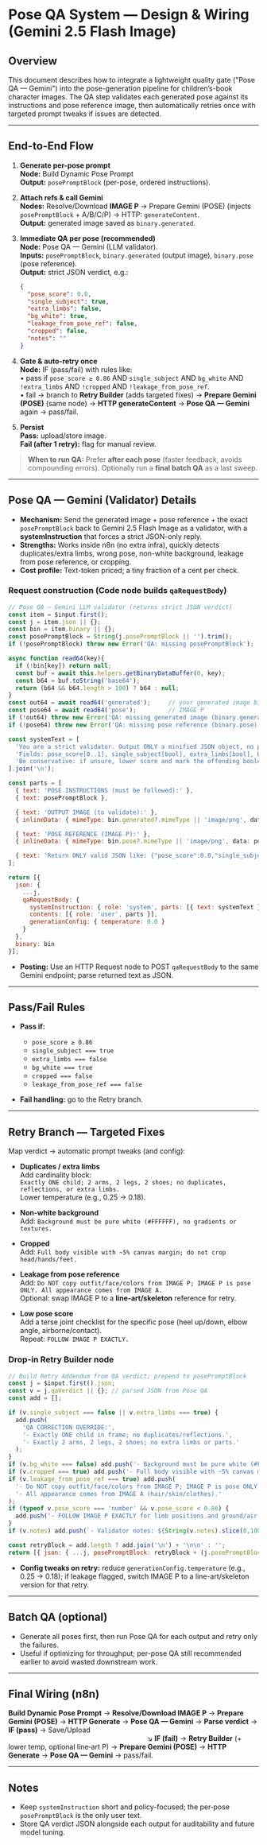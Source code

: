 # Pose QA System — Design & Wiring (Gemini 2.5 Flash Image)

## Overview
This document describes how to integrate a lightweight quality gate ("Pose QA — Gemini") into the pose-generation pipeline for children’s-book character images. The QA step validates each generated pose against its instructions and pose reference image, then automatically retries once with targeted prompt tweaks if issues are detected.

---

## End-to-End Flow
1. **Generate per-pose prompt**  
   **Node:** Build Dynamic Pose Prompt  
   **Output:** `posePromptBlock` (per-pose, ordered instructions).

2. **Attach refs & call Gemini**  
   **Nodes:** Resolve/Download **IMAGE P** → Prepare Gemini (POSE) (injects `posePromptBlock` + A/B/C/P) → HTTP: `generateContent`.  
   **Output:** generated image saved as `binary.generated`.

3. **Immediate QA per pose (recommended)**  
   **Node:** Pose QA — Gemini (LLM validator).  
   **Inputs:** `posePromptBlock`, `binary.generated` (output image), `binary.pose` (pose reference).  
   **Output:** strict JSON verdict, e.g.:
   ```json
   {
     "pose_score": 0.0,
     "single_subject": true,
     "extra_limbs": false,
     "bg_white": true,
     "leakage_from_pose_ref": false,
     "cropped": false,
     "notes": ""
   }
   ```

4. **Gate & auto-retry once**  
   **Node:** IF (pass/fail) with rules like:  
   • pass if `pose_score ≥ 0.86` AND `single_subject` AND `bg_white` AND `!extra_limbs` AND `!cropped` AND `!leakage_from_pose_ref`.  
   • fail → branch to **Retry Builder** (adds targeted fixes) → **Prepare Gemini (POSE)** (same node) → **HTTP generateContent** → **Pose QA — Gemini** again → pass/fail.

5. **Persist**  
   **Pass:** upload/store image.  
   **Fail (after 1 retry):** flag for manual review.

> **When to run QA:** Prefer **after each pose** (faster feedback, avoids compounding errors). Optionally run a **final batch QA** as a last sweep.

---

## Pose QA — Gemini (Validator) Details
- **Mechanism:** Send the generated image + pose reference + the exact `posePromptBlock` back to Gemini 2.5 Flash Image as a validator, with a **systemInstruction** that forces a strict JSON-only reply.
- **Strengths:** Works inside n8n (no extra infra), quickly detects duplicates/extra limbs, wrong pose, non-white background, leakage from pose reference, or cropping.
- **Cost profile:** Text-token priced; a tiny fraction of a cent per check.

### Request construction (Code node builds `qaRequestBody`)
```js
// Pose QA — Gemini LLM validator (returns strict JSON verdict)
const item = $input.first();
const j = item.json || {};
const bin = item.binary || {};
const posePromptBlock = String(j.posePromptBlock || '').trim();
if (!posePromptBlock) throw new Error('QA: missing posePromptBlock');

async function read64(key){
  if (!bin[key]) return null;
  const buf = await this.helpers.getBinaryDataBuffer(0, key);
  const b64 = buf.toString('base64');
  return (b64 && b64.length > 100) ? b64 : null;
}
const out64 = await read64('generated');     // your generated image binary key
const pose64 = await read64('pose');         // IMAGE P
if (!out64) throw new Error('QA: missing generated image (binary.generated)');
if (!pose64) throw new Error('QA: missing pose reference (binary.pose)');

const systemText = [
  'You are a strict validator. Output ONLY a minified JSON object, no prose.',
  'Fields: pose_score[0..1], single_subject[bool], extra_limbs[bool], bg_white[bool], leakage_from_pose_ref[bool], cropped[bool], notes[string].',
  'Be conservative: if unsure, lower score and mark the offending boolean true.'
].join('\n');

const parts = [
  { text: 'POSE INSTRUCTIONS (must be followed):' },
  { text: posePromptBlock },

  { text: 'OUTPUT IMAGE (to validate):' },
  { inlineData: { mimeType: bin.generated?.mimeType || 'image/png', data: out64 } },

  { text: 'POSE REFERENCE (IMAGE P):' },
  { inlineData: { mimeType: bin.pose?.mimeType || 'image/png', data: pose64 } },

  { text: 'Return ONLY valid JSON like: {"pose_score":0.0,"single_subject":true,"extra_limbs":false,"bg_white":true,"leakage_from_pose_ref":false,"cropped":false,"notes":""}' }
];

return [{
  json: {
    ...j,
    qaRequestBody: {
      systemInstruction: { role: 'system', parts: [{ text: systemText }] },
      contents: [{ role: 'user', parts }],
      generationConfig: { temperature: 0.0 }
    }
  },
  binary: bin
}];
```
- **Posting:** Use an HTTP Request node to POST `qaRequestBody` to the same Gemini endpoint; parse returned text as JSON.

---

## Pass/Fail Rules
- **Pass if:**
  - `pose_score ≥ 0.86`
  - `single_subject === true`
  - `extra_limbs === false`
  - `bg_white === true`
  - `cropped === false`
  - `leakage_from_pose_ref === false`

- **Fail handling:** go to the Retry branch.

---

## Retry Branch — Targeted Fixes
Map verdict → automatic prompt tweaks (and config):

- **Duplicates / extra limbs**  
  Add cardinality block:  
  `Exactly ONE child; 2 arms, 2 legs, 2 shoes; no duplicates, reflections, or extra limbs.`  
  Lower temperature (e.g., 0.25 → 0.18).

- **Non-white background**  
  Add: `Background must be pure white (#FFFFFF), no gradients or textures.`

- **Cropped**  
  Add: `Full body visible with ~5% canvas margin; do not crop head/hands/feet.`

- **Leakage from pose reference**  
  Add: `Do NOT copy outfit/face/colors from IMAGE P; IMAGE P is pose ONLY. All appearance comes from IMAGE A.`  
  Optional: swap IMAGE P to a **line-art/skeleton** reference for retry.

- **Low pose score**  
  Add a terse joint checklist for the specific pose (heel up/down, elbow angle, airborne/contact).  
  Repeat: `FOLLOW IMAGE P EXACTLY.`

### Drop-in Retry Builder node
```js
// Build Retry Addendum from QA verdict; prepend to posePromptBlock
const j = $input.first().json;
const v = j.qaVerdict || {}; // parsed JSON from Pose QA
const add = [];

if (v.single_subject === false || v.extra_limbs === true) {
  add.push(
    'QA CORRECTION OVERRIDE:',
    '- Exactly ONE child in frame; no duplicates/reflections.',
    '- Exactly 2 arms, 2 legs, 2 shoes; no extra limbs or parts.'
  );
}
if (v.bg_white === false) add.push('- Background must be pure white (#FFFFFF); no gradients or textures.');
if (v.cropped === true) add.push('- Full body visible with ~5% canvas margin; do not crop head/hands/feet.');
if (v.leakage_from_pose_ref === true) add.push(
  '- Do NOT copy outfit/face/colors from IMAGE P; IMAGE P is pose ONLY.',
  '- All appearance comes from IMAGE A (hair/skin/clothes).'
);
if (typeof v.pose_score === 'number' && v.pose_score < 0.86) {
  add.push('- FOLLOW IMAGE P EXACTLY for limb positions and ground/air contact; resolve any conflicts in favor of POSE LOCK.');
}
if (v.notes) add.push(`- Validator notes: ${String(v.notes).slice(0,180)}`);

const retryBlock = add.length ? add.join('\n') + '\n\n' : '';
return [{ json: { ...j, posePromptBlock: retryBlock + (j.posePromptBlock || ''), _retryTweaks: add } }];
```

- **Config tweaks on retry:** reduce `generationConfig.temperature` (e.g., 0.25 → 0.18); if leakage flagged, switch IMAGE P to a line-art/skeleton version for that retry.

---

## Batch QA (optional)
- Generate all poses first, then run Pose QA for each output and retry only the failures.  
- Useful if optimizing for throughput; per-pose QA still recommended earlier to avoid wasted downstream work.

---

## Final Wiring (n8n)
**Build Dynamic Pose Prompt** → **Resolve/Download IMAGE P** → **Prepare Gemini (POSE)** → **HTTP Generate** → **Pose QA — Gemini** → **Parse verdict** → **IF (pass)** → Save/Upload  
                                                                       ↘︎ **IF (fail)** → **Retry Builder** (+ lower temp, optional line‑art P) → **Prepare Gemini (POSE)** → **HTTP Generate** → **Pose QA — Gemini** → pass/fail.

---

## Notes
- Keep `systemInstruction` short and policy-focused; the per‑pose `posePromptBlock` is the only user text.  
- Store QA verdict JSON alongside each output for auditability and future model tuning.

